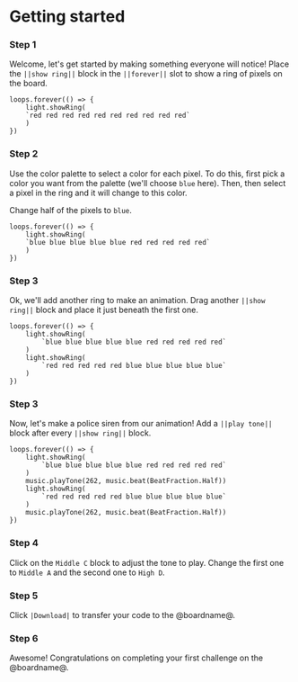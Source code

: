 # Getting started

### Step 1

Welcome, let's get started by making something everyone will notice! Place the ``||show ring||`` block in the ``||forever||`` slot to show a ring of pixels on the board.

```blocks
loops.forever(() => {
    light.showRing(
    `red red red red red red red red red red`
    )
})
```

### Step 2

Use the color palette to select a color for each pixel. To do this, first pick a color you want from the
palette (we'll choose `blue` here).
Then, then select a pixel in the ring and it will change to this color.

Change half of the pixels to `blue`.

```blocks
loops.forever(() => {
    light.showRing(
    `blue blue blue blue blue red red red red red`
    )
})
```

### Step 3

Ok, we'll add another ring to make an animation. Drag another ``||show ring||`` block and place it just beneath the first one.

```blocks
loops.forever(() => {
    light.showRing(
        `blue blue blue blue blue red red red red red`
    )
    light.showRing(
        `red red red red red blue blue blue blue blue`
    )
})
```

### Step 3

Now, let's make a police siren from our animation! Add a ``||play tone||`` block after every ``||show ring||`` block.

```blocks
loops.forever(() => {
    light.showRing(
        `blue blue blue blue blue red red red red red`
    )
    music.playTone(262, music.beat(BeatFraction.Half))
    light.showRing(
        `red red red red red blue blue blue blue blue`
    )
    music.playTone(262, music.beat(BeatFraction.Half))
})
```

### Step 4

Click on the ``Middle C`` block to adjust the tone to play. Change the first one to ``Middle A`` and the second one to ``High D``.

### Step 5

Click ``|Download|`` to transfer your code to the @boardname@.

### Step 6

Awesome! Congratulations on completing your first challenge on the @boardname@.
